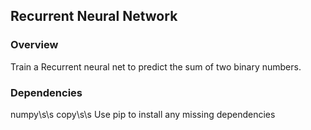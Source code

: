 ## Recurrent Neural Network

### Overview
Train a Recurrent neural net to predict the sum of two binary numbers.

### Dependencies
numpy\s\s
copy\s\s
Use pip to install any missing dependencies
